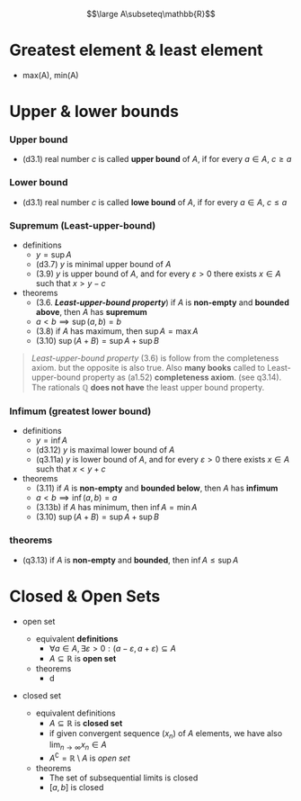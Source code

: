 
$$\large A\subseteq\mathbb{R}$$
# Greatest element & least element

- max(A), min(A)

# Upper & lower bounds


### Upper bound

- (d3.1) real number $c$ is called **upper bound** of $A$, if for every $a\in{A}$, $c\geq a$ 



### Lower bound 

- (d3.1) real number $c$ is called **lowe bound** of $A$, if for every $a\in{A}$, $c\leq{a}$ 


### Supremum (Least-upper-bound)

- definitions
	- $y=\sup{A}$
	- (d3.7) $y$ is minimal upper bound of $A$
	- (3.9) $y$ is upper bound of $A$, and for every $\varepsilon>0$ there exists $x\in{A}$ such that $x>y-c$
- theorems 
	- (3.6. ***Least-upper-bound property***) if $A$ is **non-empty** and **bounded above**, then $A$ has **supremum**
	- $a<b\implies \sup(a,b)=b$
	- (3.8) if $A$ has maximum, then $\sup{A}=\max{A}$
	- (3.10) $\sup{(A+B)}=\sup{A}+\sup{B}$


> *Least-upper-bound property* (3.6) is follow from the completeness axiom. but the opposite is also true. 
> Also **many books** called to Least-upper-bound property as (a1.52) **completeness axiom**. (see q3.14).
> The rationals $\mathbb{Q}$ **does not have** the least upper bound property.

### Infimum (greatest lower bound)

- definitions
	- $y=\inf{A}$
	- (d3.12) $y$ is maximal lower bound of $A$
	- (q3.11a) $y$ is lower bound of $A$, and for every $\varepsilon>0$ there exists $x\in{A}$ such that $x<y+c$
- theorems 
	- (3.11) if $A$ is **non-empty** and **bounded below**, then $A$ has **infimum**
	- $a<b\implies \inf(a,b)=a$
	- (3.13b) if $A$ has minimum, then $\inf{A}=\min{A}$
	- (3.10) $\sup{(A+B)}=\sup{A}+\sup{B}$

### theorems

- (q3.13) if $A$ is **non-empty** and **bounded**, then $\inf{A}\leq\sup{A}$

# Closed & Open Sets

- open set
	- equivalent **definitions** 
		- $\forall{a\in{A}},{\exists{\varepsilon>0}}:(a-\varepsilon,a+\varepsilon)\subseteq{A}$
		- $A\subseteq\mathbb{R}$ is **open set** 
	- theorems 
		- d

- closed set
	- equivalent definitions
		- $A\subseteq\mathbb{R}$ is **closed set** 
		- if given convergent sequence $(x_{n})$ of $A$ elements, we have also $\lim_{ n \to \infty }x_{n}\in{A}$
		- $A^{\complement}=\mathbb{R}\setminus{A}$ is *open set*
	- theorems 
		- The set of subsequential limits is closed
		- $[a,b]$ is closed